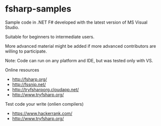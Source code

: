fsharp-samples
==============

Sample code in .NET F# developed with the latest version of MS Visual Studio.

Suitable for beginners to intermediate users.

More advanced material might be added if more advanced contributors are willing to participate.

Note: Code can run on any platform and IDE, but was tested only with VS.

Online resources
* http://fsharp.org/
* http://fssnip.net/
* http://tryfsharporg.cloudapp.net/
* http://www.tryfsharp.org/

Test code your write (onlien compilers)
* https://www.hackerrank.com/
* http://www.tryfsharp.org/
